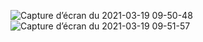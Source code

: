 ![Capture d’écran du 2021-03-19 09-50-48](https://user-images.githubusercontent.com/67732178/111756897-062f3e80-889b-11eb-8687-b19f9a7f1764.png)
![Capture d’écran du 2021-03-19 09-51-57](https://user-images.githubusercontent.com/67732178/111756956-16471e00-889b-11eb-8365-88617ca08685.png)
